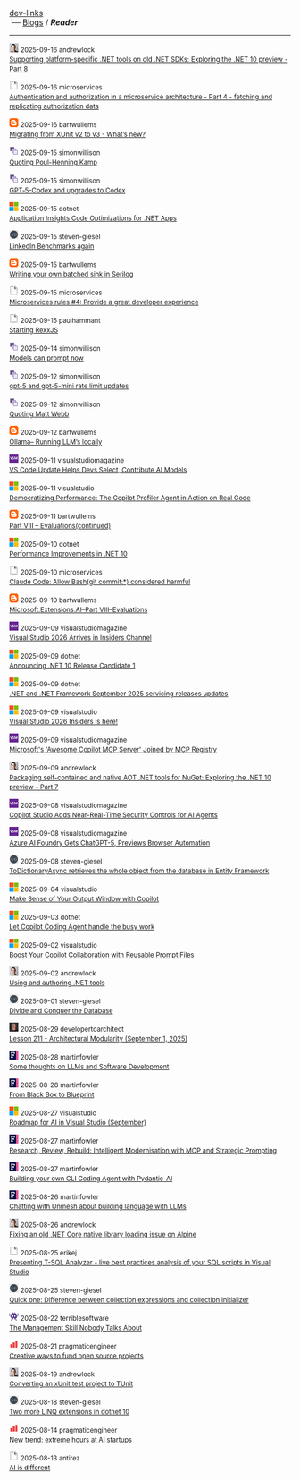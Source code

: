
[dev-links](../README.md#content)  
└─ [Blogs](../README.md#blogs) / ***Reader***  

* * *

![icon](../favicons/andrewlock.png) <small>2025-09-16 andrewlock</small>  
<small>[Supporting platform-specific .NET tools on old .NET SDKs: Exploring the .NET 10 preview - Part 8](https://andrewlock.net/exploring-dotnet-10-preview-features-8-supporting-platform-specific-dotnet-tools-on-old-sdks/)</small>

![icon](../favicons/blank.png) <small>2025-09-16 microservices</small>  
<small>[Authentication and authorization in a microservice architecture - Part 4 - fetching and replicating authorization data](http://microservices.io//post/architecture/2025/09/16/microservices-authn-authz-part-4-authorization-using-fetch-and-replicate.html)</small>

![icon](../favicons/blogspot.png) <small>2025-09-16 bartwullems</small>  
<small>[Migrating from XUnit v2 to v3 - What’s new?](https://bartwullems.blogspot.com/2025/09/migrating-from-xunit-v2-to-v3-whats-new.html)</small>

![icon](../favicons/simonwillison.png) <small>2025-09-15 simonwillison</small>  
<small>[Quoting Poul-Henning Kamp](https://simonwillison.net/2025/Sep/15/poul-henning-kamp/#atom-everything)</small>

![icon](../favicons/simonwillison.png) <small>2025-09-15 simonwillison</small>  
<small>[GPT‑5-Codex and upgrades to Codex](https://simonwillison.net/2025/Sep/15/gpt-5-codex/#atom-everything)</small>

![icon](../favicons/microsoft.png) <small>2025-09-15 dotnet</small>  
<small>[Application Insights Code Optimizations for .NET Apps](https://devblogs.microsoft.com/dotnet/application-insights-code-optimizations/)</small>

![icon](../favicons/steven-giesel.png) <small>2025-09-15 steven-giesel</small>  
<small>[LinkedIn Benchmarks again](https://steven-giesel.com/blogPost/06cb9eb9-927e-4bc6-a68a-1471288b9609)</small>

![icon](../favicons/blogspot.png) <small>2025-09-15 bartwullems</small>  
<small>[Writing your own batched sink in Serilog](https://bartwullems.blogspot.com/2025/09/writing-your-own-batched-sink-in-serilog.html)</small>

![icon](../favicons/blank.png) <small>2025-09-15 microservices</small>  
<small>[Microservices rules #4: Provide a great developer experience](http://microservices.io//post/architecture/2025/09/15/premium-microservices-rules-4-provide-a-great-developer-experience.html)</small>

![icon](../favicons/blank.png) <small>2025-09-15 paulhammant</small>  
<small>[Starting RexxJS](https://paulhammant.com/2025/09/15/starting-rexxjs/)</small>

![icon](../favicons/simonwillison.png) <small>2025-09-14 simonwillison</small>  
<small>[Models can prompt now](https://simonwillison.net/2025/Sep/14/models-can-prompt/#atom-everything)</small>

![icon](../favicons/simonwillison.png) <small>2025-09-12 simonwillison</small>  
<small>[gpt-5 and gpt-5-mini rate limit updates](https://simonwillison.net/2025/Sep/12/gpt-5-rate-limits/#atom-everything)</small>

![icon](../favicons/simonwillison.png) <small>2025-09-12 simonwillison</small>  
<small>[Quoting Matt Webb](https://simonwillison.net/2025/Sep/12/matt-webb/#atom-everything)</small>

![icon](../favicons/blogspot.png) <small>2025-09-12 bartwullems</small>  
<small>[Ollama– Running LLM’s locally](https://bartwullems.blogspot.com/2025/09/ollama-running-llms-locally.html)</small>

![icon](../favicons/visualstudiomagazine.png) <small>2025-09-11 visualstudiomagazine</small>  
<small>[VS Code Update Helps Devs Select, Contribute AI Models](https://visualstudiomagazine.com/Articles/2025/09/11/VS-Code-Update-Helps-Dev-Select-Contribute-AI-Models.aspx)</small>

![icon](../favicons/microsoft.png) <small>2025-09-11 visualstudio</small>  
<small>[Democratizing Performance: The Copilot Profiler Agent in Action on Real Code](https://devblogs.microsoft.com/visualstudio/copilot-profiler-agent-visual-studio/)</small>

![icon](../favicons/blogspot.png) <small>2025-09-11 bartwullems</small>  
<small>[Part VIII – Evaluations(continued)](https://bartwullems.blogspot.com/2025/09/part-viii-evaluationscontinued.html)</small>

![icon](../favicons/microsoft.png) <small>2025-09-10 dotnet</small>  
<small>[Performance Improvements in .NET 10](https://devblogs.microsoft.com/dotnet/performance-improvements-in-net-10/)</small>

![icon](../favicons/blank.png) <small>2025-09-10 microservices</small>  
<small>[Claude Code: Allow Bash(git commit:\*) considered harmful](http://microservices.io//post/genaidevelopment/2025/09/10/allow-git-commit-considered-harmful.html)</small>

![icon](../favicons/blogspot.png) <small>2025-09-10 bartwullems</small>  
<small>[Microsoft.Extensions.AI–Part VIII–Evaluations](https://bartwullems.blogspot.com/2025/09/microsoftextensionsaipart.html)</small>

![icon](../favicons/visualstudiomagazine.png) <small>2025-09-09 visualstudiomagazine</small>  
<small>[Visual Studio 2026 Arrives in Insiders Channel](https://visualstudiomagazine.com/Articles/2025/09/09/Visual-Studio-2026-Arrives-in-Insiders-Channel.aspx)</small>

![icon](../favicons/microsoft.png) <small>2025-09-09 dotnet</small>  
<small>[Announcing .NET 10 Release Candidate 1](https://devblogs.microsoft.com/dotnet/dotnet-10-rc-1/)</small>

![icon](../favicons/microsoft.png) <small>2025-09-09 dotnet</small>  
<small>[.NET and .NET Framework September 2025 servicing releases updates](https://devblogs.microsoft.com/dotnet/dotnet-and-dotnet-framework-september-2025-servicing-updates/)</small>

![icon](../favicons/microsoft.png) <small>2025-09-09 visualstudio</small>  
<small>[Visual Studio 2026 Insiders is here!](https://devblogs.microsoft.com/visualstudio/visual-studio-2026-insiders-is-here/)</small>

![icon](../favicons/visualstudiomagazine.png) <small>2025-09-09 visualstudiomagazine</small>  
<small>[Microsoft's 'Awesome Copilot MCP Server' Joined by MCP Registry](https://visualstudiomagazine.com/Articles/2025/09/09/Microsofts-Awesome-Copilot-MCP-Server-Joined-by-MCP-Registry.aspx)</small>

![icon](../favicons/andrewlock.png) <small>2025-09-09 andrewlock</small>  
<small>[Packaging self-contained and native AOT .NET tools for NuGet: Exploring the .NET 10 preview - Part 7](https://andrewlock.net/exploring-dotnet-10-preview-features-7-packaging-self-contained-and-native-aot-dotnet-tools-for-nuget/)</small>

![icon](../favicons/visualstudiomagazine.png) <small>2025-09-08 visualstudiomagazine</small>  
<small>[Copilot Studio Adds Near-Real-Time Security Controls for AI Agents](https://visualstudiomagazine.com/Articles/2025/09/08/Copilot-Studio-Adds-Near-Real-Time-Security-Controls-for-AI-Agents.aspx)</small>

![icon](../favicons/visualstudiomagazine.png) <small>2025-09-08 visualstudiomagazine</small>  
<small>[Azure AI Foundry Gets ChatGPT-5, Previews Browser Automation](https://visualstudiomagazine.com/Articles/2025/09/08/Azure-AI-Foundry-Gets-ChatGPT-5-Previews-Browser-Automation.aspx)</small>

![icon](../favicons/steven-giesel.png) <small>2025-09-08 steven-giesel</small>  
<small>[ToDictionaryAsync retrieves the whole object from the database in Entity Framework](https://steven-giesel.com/blogPost/1af57355-7978-40e6-a0f1-3d0ba2c6e1bc)</small>

![icon](../favicons/microsoft.png) <small>2025-09-04 visualstudio</small>  
<small>[Make Sense of Your Output Window with Copilot](https://devblogs.microsoft.com/visualstudio/make-sense-of-your-output-window-with-copilot/)</small>

![icon](../favicons/microsoft.png) <small>2025-09-03 dotnet</small>  
<small>[Let Copilot Coding Agent handle the busy work](https://devblogs.microsoft.com/dotnet/copilot-coding-agent-dotnet/)</small>

![icon](../favicons/microsoft.png) <small>2025-09-02 visualstudio</small>  
<small>[Boost Your Copilot Collaboration with Reusable Prompt Files](https://devblogs.microsoft.com/visualstudio/boost-your-copilot-collaboration-with-reusable-prompt-files/)</small>

![icon](../favicons/andrewlock.png) <small>2025-09-02 andrewlock</small>  
<small>[Using and authoring .NET tools](https://andrewlock.net/using-and-authoring-dotnet-tools/)</small>

![icon](../favicons/steven-giesel.png) <small>2025-09-01 steven-giesel</small>  
<small>[Divide and Conquer the Database](https://steven-giesel.com/blogPost/c0562c02-9073-46f2-8f66-00e4ebd7c9e3)</small>

![icon](../favicons/developertoarchitect.png) <small>2025-08-29 developertoarchitect</small>  
<small>[Lesson 211 - Architectural Modularity (September 1, 2025)](http://www.developertoarchitect.com/lessons/lesson211.html)</small>

![icon](../favicons/martinfowler.png) <small>2025-08-28 martinfowler</small>  
<small>[Some thoughts on LLMs and Software Development](https://martinfowler.com/articles/202508-ai-thoughts.html)</small>

![icon](../favicons/martinfowler.png) <small>2025-08-28 martinfowler</small>  
<small>[From Black Box to Blueprint](https://martinfowler.com/articles/black-box-to-blueprint.html)</small>

![icon](../favicons/microsoft.png) <small>2025-08-27 visualstudio</small>  
<small>[Roadmap for AI in Visual Studio (September)](https://devblogs.microsoft.com/visualstudio/roadmap-for-ai-in-visual-studio-september/)</small>

![icon](../favicons/martinfowler.png) <small>2025-08-27 martinfowler</small>  
<small>[Research, Review, Rebuild: Intelligent Modernisation with MCP and Strategic Prompting](https://martinfowler.com/articles/research-review-rebuild.html)</small>

![icon](../favicons/martinfowler.png) <small>2025-08-27 martinfowler</small>  
<small>[Building your own CLI Coding Agent with Pydantic-AI](https://martinfowler.com/articles/build-own-coding-agent.html)</small>

![icon](../favicons/martinfowler.png) <small>2025-08-26 martinfowler</small>  
<small>[Chatting with Unmesh about building language with LLMs](https://martinfowler.com/articles/convo-llm-abstractions.html)</small>

![icon](../favicons/andrewlock.png) <small>2025-08-26 andrewlock</small>  
<small>[Fixing an old .NET Core native library loading issue on Alpine](https://andrewlock.net/fixing-an-old-dotnet-core-native-library-loading-issue-on-alpine/)</small>

![icon](../favicons/blank.png) <small>2025-08-25 erikej</small>  
<small>[Presenting T-SQL Analyzer - live best practices analysis of your SQL scripts in Visual Studio](https://erikej.github.io/sql/dacfx/visualstudio/2025/08/25/dacfx-visx-rules.html)</small>

![icon](../favicons/steven-giesel.png) <small>2025-08-25 steven-giesel</small>  
<small>[Quick one: Difference between collection expressions and collection initializer](https://steven-giesel.com/blogPost/fea0b033-ccf5-4197-b62c-ffd8ca6d79c7)</small>

![icon](../favicons/terriblesoftware.png) <small>2025-08-22 terriblesoftware</small>  
<small>[The Management Skill Nobody Talks About](https://terriblesoftware.org/2025/08/22/the-management-skill-nobody-talks-about/)</small>

![icon](../favicons/pragmaticengineer.png) <small>2025-08-21 pragmaticengineer</small>  
<small>[Creative ways to fund open source projects](https://blog.pragmaticengineer.com/creative-ways-to-fund-open-source-projects/)</small>

![icon](../favicons/andrewlock.png) <small>2025-08-19 andrewlock</small>  
<small>[Converting an xUnit test project to TUnit](https://andrewlock.net/converting-an-xunit-project-to-tunit/)</small>

![icon](../favicons/steven-giesel.png) <small>2025-08-18 steven-giesel</small>  
<small>[Two more LINQ extensions in dotnet 10](https://steven-giesel.com/blogPost/5d88d808-03ac-431a-82fa-756b59b38a7d)</small>

![icon](../favicons/pragmaticengineer.png) <small>2025-08-14 pragmaticengineer</small>  
<small>[New trend: extreme hours at AI startups](https://blog.pragmaticengineer.com/new-trend-extreme-hours-at-ai-startups/)</small>

![icon](../favicons/blank.png) <small>2025-08-13 antirez</small>  
<small>[AI is different](http://antirez.com/news/155)</small>

